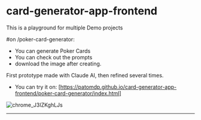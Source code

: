 # card-generator-app-frontend
This is a playground for multiple Demo projects


#on /poker-card-generator:
- You can generate Poker Cards
- You can check out the prompts
- download the image after creating.

First prototype made with Claude AI, then refined several times.
- You can try it on:
[https://patomdp.github.io/card-generator-app-frontend/poker-card-generator/index.html]


![chrome_J3IZKghLJs](https://github.com/user-attachments/assets/c9c8763c-6ec3-489f-96ff-59de41c32a47)

---
